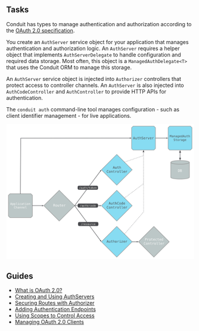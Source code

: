 ## Tasks

Conduit has types to manage authentication and authorization according to the [OAuth 2.0 specification](https://tools.ietf.org/html/rfc6749).

You create an `AuthServer` service object for your application that manages authentication and authorization logic. An `AuthServer` requires a helper object that implements `AuthServerDelegate` to handle configuration and required data storage. Most often, this object is a `ManagedAuthDelegate<T>` that uses the Conduit ORM to manage this storage.

An `AuthServer` service object is injected into `Authorizer` controllers that protect access to controller channels. An `AuthServer` is also injected into `AuthCodeController` and `AuthController` to provide HTTP APIs for authentication.

The `conduit auth` command-line tool manages configuration - such as client identifier management - for live applications.

![Authorization Objects](../img/authobjects.png)

## Guides

- [What is OAuth 2.0?](what_is_oauth.md)
- [Creating and Using AuthServers](server.md)
- [Securing Routes with Authorizer](authorizer.md)
- [Adding Authentication Endpoints](controllers.md)
- [Using Scopes to Control Access](auth_scopes.md)
- [Managing OAuth 2.0 Clients](cli.md)
